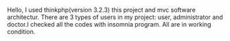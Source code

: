 Hello, I used thinkphp(version 3.2.3) this project and mvc software architectur. There are 3 types of users in my project: user, administrator and doctor.I checked all the codes with insomnia program. All are in working condition.
